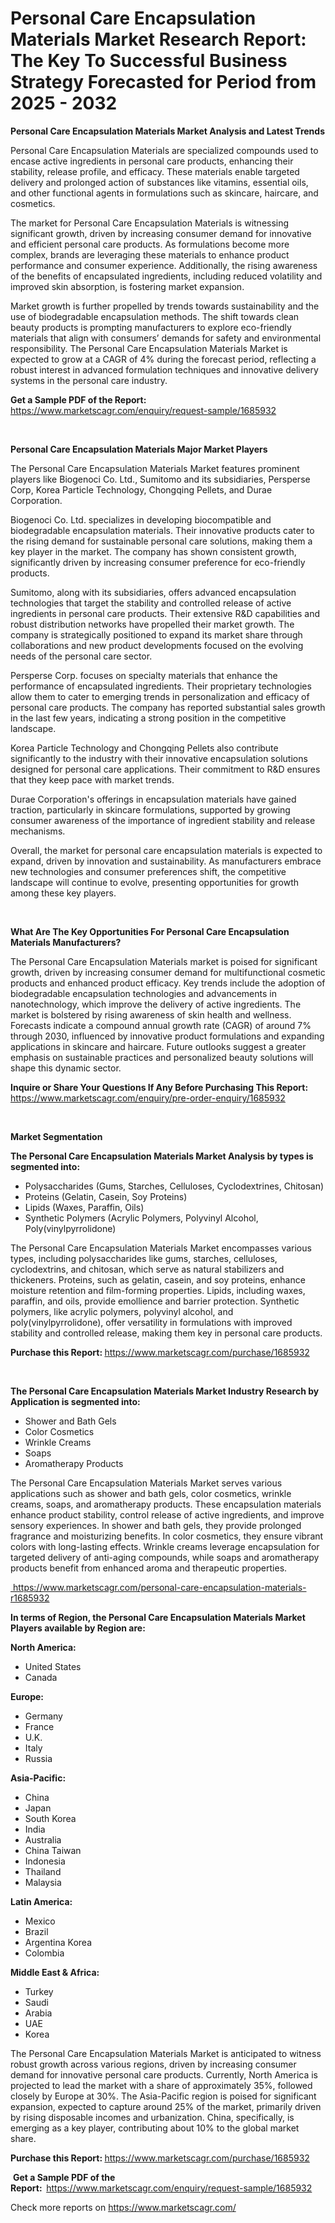 <p><h1>Personal Care Encapsulation Materials Market Research Report: The Key To Successful Business Strategy Forecasted for Period from 2025 - 2032</h1></p><p><strong>Personal Care Encapsulation Materials Market Analysis and Latest Trends</strong></p>
<p><p>Personal Care Encapsulation Materials are specialized compounds used to encase active ingredients in personal care products, enhancing their stability, release profile, and efficacy. These materials enable targeted delivery and prolonged action of substances like vitamins, essential oils, and other functional agents in formulations such as skincare, haircare, and cosmetics. </p><p>The market for Personal Care Encapsulation Materials is witnessing significant growth, driven by increasing consumer demand for innovative and efficient personal care products. As formulations become more complex, brands are leveraging these materials to enhance product performance and consumer experience. Additionally, the rising awareness of the benefits of encapsulated ingredients, including reduced volatility and improved skin absorption, is fostering market expansion.</p><p>Market growth is further propelled by trends towards sustainability and the use of biodegradable encapsulation methods. The shift towards clean beauty products is prompting manufacturers to explore eco-friendly materials that align with consumers’ demands for safety and environmental responsibility. The Personal Care Encapsulation Materials Market is expected to grow at a CAGR of 4% during the forecast period, reflecting a robust interest in advanced formulation techniques and innovative delivery systems in the personal care industry.</p></p>
<p><strong>Get a Sample PDF of the Report:&nbsp;</strong> <a href="https://www.marketscagr.com/enquiry/request-sample/1685932?utm_campaign=2990&utm_medium=2&utm_source=Github&utm_content=ia&utm_term=24032025&utm_id=personal-care-encapsulation-materials">https://www.marketscagr.com/enquiry/request-sample/1685932</a></p>
<p>&nbsp;</p>
<p><strong>Personal Care Encapsulation Materials Major Market Players</strong></p>
<p><p>The Personal Care Encapsulation Materials Market features prominent players like Biogenoci Co. Ltd., Sumitomo and its subsidiaries, Persperse Corp, Korea Particle Technology, Chongqing Pellets, and Durae Corporation. </p><p>Biogenoci Co. Ltd. specializes in developing biocompatible and biodegradable encapsulation materials. Their innovative products cater to the rising demand for sustainable personal care solutions, making them a key player in the market. The company has shown consistent growth, significantly driven by increasing consumer preference for eco-friendly products. </p><p>Sumitomo, along with its subsidiaries, offers advanced encapsulation technologies that target the stability and controlled release of active ingredients in personal care products. Their extensive R&D capabilities and robust distribution networks have propelled their market growth. The company is strategically positioned to expand its market share through collaborations and new product developments focused on the evolving needs of the personal care sector.</p><p>Persperse Corp. focuses on specialty materials that enhance the performance of encapsulated ingredients. Their proprietary technologies allow them to cater to emerging trends in personalization and efficacy of personal care products. The company has reported substantial sales growth in the last few years, indicating a strong position in the competitive landscape.</p><p>Korea Particle Technology and Chongqing Pellets also contribute significantly to the industry with their innovative encapsulation solutions designed for personal care applications. Their commitment to R&D ensures that they keep pace with market trends.</p><p>Durae Corporation's offerings in encapsulation materials have gained traction, particularly in skincare formulations, supported by growing consumer awareness of the importance of ingredient stability and release mechanisms.</p><p>Overall, the market for personal care encapsulation materials is expected to expand, driven by innovation and sustainability. As manufacturers embrace new technologies and consumer preferences shift, the competitive landscape will continue to evolve, presenting opportunities for growth among these key players.</p></p>
<p>&nbsp;</p>
<p><strong>What Are The Key Opportunities For Personal Care Encapsulation Materials Manufacturers?</strong></p>
<p><p>The Personal Care Encapsulation Materials market is poised for significant growth, driven by increasing consumer demand for multifunctional cosmetic products and enhanced product efficacy. Key trends include the adoption of biodegradable encapsulation technologies and advancements in nanotechnology, which improve the delivery of active ingredients. The market is bolstered by rising awareness of skin health and wellness. Forecasts indicate a compound annual growth rate (CAGR) of around 7% through 2030, influenced by innovative product formulations and expanding applications in skincare and haircare. Future outlooks suggest a greater emphasis on sustainable practices and personalized beauty solutions will shape this dynamic sector.</p></p>
<p><strong>Inquire or Share Your Questions If Any Before Purchasing This Report:</strong> <a href="https://www.marketscagr.com/enquiry/pre-order-enquiry/1685932?utm_campaign=2990&utm_medium=2&utm_source=Github&utm_content=ia&utm_term=24032025&utm_id=personal-care-encapsulation-materials">https://www.marketscagr.com/enquiry/pre-order-enquiry/1685932</a></p>
<p>&nbsp;</p>
<p><strong>Market Segmentation</strong></p>
<p><strong>The Personal Care Encapsulation Materials Market Analysis by types is segmented into:</strong></p>
<p><ul><li>Polysaccharides (Gums, Starches, Celluloses, Cyclodextrines, Chitosan)</li><li>Proteins (Gelatin, Casein, Soy Proteins)</li><li>Lipids (Waxes, Paraffin, Oils)</li><li>Synthetic Polymers (Acrylic Polymers, Polyvinyl Alcohol, Poly(vinylpyrrolidone)</li></ul></p>
<p><p>The Personal Care Encapsulation Materials Market encompasses various types, including polysaccharides like gums, starches, celluloses, cyclodextrins, and chitosan, which serve as natural stabilizers and thickeners. Proteins, such as gelatin, casein, and soy proteins, enhance moisture retention and film-forming properties. Lipids, including waxes, paraffin, and oils, provide emollience and barrier protection. Synthetic polymers, like acrylic polymers, polyvinyl alcohol, and poly(vinylpyrrolidone), offer versatility in formulations with improved stability and controlled release, making them key in personal care products.</p></p>
<p><strong>Purchase this Report:&nbsp;</strong><a href="https://www.marketscagr.com/purchase/1685932?utm_campaign=2990&utm_medium=2&utm_source=Github&utm_content=ia&utm_term=24032025&utm_id=personal-care-encapsulation-materials">https://www.marketscagr.com/purchase/1685932</a></p>
<p>&nbsp;</p>
<p><strong>The Personal Care Encapsulation Materials Market Industry Research by Application is segmented into:</strong></p>
<p><ul><li>Shower and Bath Gels</li><li>Color Cosmetics</li><li>Wrinkle Creams</li><li>Soaps</li><li>Aromatherapy Products</li></ul></p>
<p><p>The Personal Care Encapsulation Materials Market serves various applications such as shower and bath gels, color cosmetics, wrinkle creams, soaps, and aromatherapy products. These encapsulation materials enhance product stability, control release of active ingredients, and improve sensory experiences. In shower and bath gels, they provide prolonged fragrance and moisturizing benefits. In color cosmetics, they ensure vibrant colors with long-lasting effects. Wrinkle creams leverage encapsulation for targeted delivery of anti-aging compounds, while soaps and aromatherapy products benefit from enhanced aroma and therapeutic properties.</p></p>
<p><a href="https://www.marketscagr.com/personal-care-encapsulation-materials-r1685932?utm_campaign=2990&utm_medium=2&utm_source=Github&utm_content=ia&utm_term=24032025&utm_id=personal-care-encapsulation-materials">&nbsp;https://www.marketscagr.com/personal-care-encapsulation-materials-r1685932</a></p>
<p><strong>In terms of Region, the Personal Care Encapsulation Materials Market Players available by Region are:</strong></p>
<p>
    <p> <strong> North America: </strong>
        <ul>
            <li>United States</li>
            <li>Canada</li>
        </ul>
        </p> 
    <p> <strong> Europe: </strong>
        <ul>
            <li>Germany</li>
            <li>France</li>
            <li>U.K.</li>
            <li>Italy</li>
            <li>Russia</li>
        </ul>
        </p> 
    <p> <strong> Asia-Pacific: </strong>
        <ul>
            <li>China</li>
            <li>Japan</li>
            <li>South Korea</li>
            <li>India</li>
            <li>Australia</li>
            <li>China Taiwan</li>
            <li>Indonesia</li>
            <li>Thailand</li>
            <li>Malaysia</li>
        </ul>
        </p> 
    <p> <strong> Latin America: </strong>
        <ul>
            <li>Mexico</li>
            <li>Brazil</li>
            <li>Argentina Korea</li>
            <li>Colombia</li>
        </ul>
        </p> 
    <p> <strong> Middle East & Africa: </strong>
        <ul>
            <li>Turkey</li>
            <li>Saudi</li>
            <li>Arabia</li>
            <li>UAE</li>
            <li>Korea</li>
        </ul>
    </p>
    </p>
<p><p>The Personal Care Encapsulation Materials Market is anticipated to witness robust growth across various regions, driven by increasing consumer demand for innovative personal care products. Currently, North America is projected to lead the market with a share of approximately 35%, followed closely by Europe at 30%. The Asia-Pacific region is poised for significant expansion, expected to capture around 25% of the market, primarily driven by rising disposable incomes and urbanization. China, specifically, is emerging as a key player, contributing about 10% to the global market share.</p></p>
<p><strong>Purchase this Report: </strong><a href="https://www.marketscagr.com/purchase/1685932?utm_campaign=2990&utm_medium=2&utm_source=Github&utm_content=ia&utm_term=24032025&utm_id=personal-care-encapsulation-materials">https://www.marketscagr.com/purchase/1685932</a></p>
<p>&nbsp;<strong>Get a Sample PDF of the Report:&nbsp;&nbsp;</strong><a href="https://www.marketscagr.com/enquiry/request-sample/1685932?utm_campaign=2990&utm_medium=2&utm_source=Github&utm_content=ia&utm_term=24032025&utm_id=personal-care-encapsulation-materials">https://www.marketscagr.com/enquiry/request-sample/1685932</a></p>
<p><strong></strong></p>
<p>Check more reports on <a href="https://www.marketscagr.com/?utm_campaign=2990&utm_medium=2&utm_source=Github&utm_content=ia&utm_term=24032025&utm_id=personal-care-encapsulation-materials">https://www.marketscagr.com/</a></p>